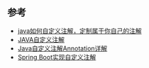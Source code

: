 ## 参考
* [java如何自定义注解，定制属于你自己的注解](https://baijiahao.baidu.com/s?id=1661604670514743008)
* [JAVA自定义注解](https://segmentfault.com/a/1190000022800544)
* [Java自定义注解Annotation详解](https://blog.csdn.net/vbirdbest/article/details/78822646)
* [Spring Boot实现自定义注解](https://www.cnblogs.com/acode/p/11189833.html)
